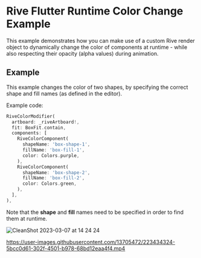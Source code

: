 # Rive Flutter Runtime Color Change Example
This example demonstrates how you can make use of a custom Rive render object to dynamically change the color of components at runtime - while also respecting their opacity (alpha values) during animation.

## Example

This example changes the color of two shapes, by specifying the correct shape and fill names (as defined in the editor).

Example code:

```dart
RiveColorModifier(
  artboard: _riveArtboard!,
  fit: BoxFit.contain,
  components: [
    RiveColorComponent(
      shapeName: 'box-shape-1',
      fillName: 'box-fill-1',
      color: Colors.purple,
    ),
    RiveColorComponent(
      shapeName: 'box-shape-2',
      fillName: 'box-fill-2',
      color: Colors.green,
    ),
  ],
),
```
Note that the **shape** and **fill** names need to be specified in order to find them at runtime.

![CleanShot 2023-03-07 at 14 24 24](https://user-images.githubusercontent.com/13705472/223434984-ce839e80-03d9-4f8b-aeee-8308975b3300.png)

https://user-images.githubusercontent.com/13705472/223434324-5bcc0d61-302f-4501-b978-68bd12eaa4f4.mp4
